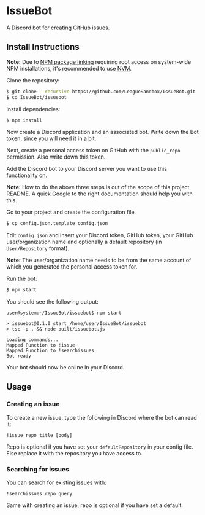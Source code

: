 # IssueBot

A Discord bot for creating GitHub issues.

## Install Instructions

**Note:** Due to [NPM package linking](https://docs.npmjs.com/cli/link) requiring root access on system-wide NPM installations, it's recommended to use [NVM](https://github.com/creationix/nvm). 

Clone the repository:

```bash
$ git clone --recursive https://github.com/LeagueSandbox/IssueBot.git
$ cd IssueBot/issuebot
```

Install dependencies:

```bash
$ npm install
```

Now create a Discord application and an associated bot. Write down the Bot token, since you will need it in a bit.

Next, create a personal access token on GitHub with the `public_repo` permission. Also write down this token.

Add the Discord bot to your Discord server you want to use this functionality on.

**Note:** How to do the above three steps is out of the scope of this project README. A quick Google to the right documentation should help you with this.

Go to your project and create the configuration file.

```bash
$ cp config.json.template config.json
```

Edit `config.json` and insert your Discord token, GitHub token, your GitHub user/organization name and optionally a default repository (in `User/Repository` format).

**Note:** The user/organization name needs to be from the same account of which you generated the personal access token for.  

Run the bot:

```bash
$ npm start
```

You should see the following output:

```
user@system:~/IssueBot/issuebot$ npm start

> issuebot@0.1.0 start /home/user/IssueBot/issuebot
> tsc -p . && node built/issuebot.js

Loading commands...
Mapped Function to !issue
Mapped Function to !searchissues
Bot ready
```

Your bot should now be online in your Discord.

## Usage

### Creating an issue

To create a new issue, type the following in Discord where the bot can read it:

```
!issue repo title [body]
```

Repo is optional if you have set your `defaultRepository` in your config file. Else replace it with the repository you have access to.

### Searching for issues

You can search for existing issues with:

```
!searchissues repo query
```

Same with creating an issue, repo is optional if you have set a default.
